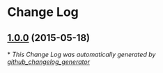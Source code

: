 # Change Log

## [1.0.0](https://github.com/auth0/Lock-Twitter.iOS/tree/1.0.0) (2015-05-18)



\* *This Change Log was automatically generated by [github_changelog_generator](https://github.com/skywinder/Github-Changelog-Generator)*